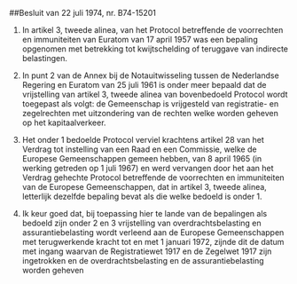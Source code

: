 <meta http-equiv='Content-Type' content='text/html; charset=utf-8' />

##Besluit van 22 juli 1974, nr. B74-15201

1. In artikel 3, tweede alinea, van het Protocol betreffende de voorrechten en immuniteiten van Euratom van 17 april 1957 was een bepaling opgenomen met betrekking tot kwijtschelding of teruggave van indirecte belastingen.  

2. In punt 2 van de Annex bij de Notauitwisseling tussen de Nederlandse Regering en Euratom van 25 juli 1961 is onder meer bepaald dat de vrijstelling van artikel 3, tweede alinea van bovenbedoeld Protocol wordt toegepast als volgt: de Gemeenschap is vrijgesteld van registratie- en zegelrechten met uitzondering van de rechten welke worden geheven op het kapitaalverkeer.  

3. Het onder 1 bedoelde Protocol verviel krachtens artikel 28 van het Verdrag tot instelling van een Raad en een Commissie, welke de Europese Gemeenschappen gemeen hebben, van 8 april 1965 (in werking getreden op 1 juli 1967) en werd vervangen door het aan het Verdrag gehechte Protocol betreffende de voorrechten en immuniteiten van de Europese Gemeenschappen, dat in artikel 3, tweede alinea, letterlijk dezelfde bepaling bevat als die welke bedoeld is onder 1.  

4. Ik keur goed dat, bij toepassing hier te lande van de bepalingen als bedoeld zijn onder 2 en 3 vrijstelling van overdrachtsbelasting en assurantiebelasting wordt verleend aan de Europese Gemeenschappen met terugwerkende kracht tot en met 1 januari 1972, zijnde dit de datum met ingang waarvan de Registratiewet 1917 en de Zegelwet 1917 zijn ingetrokken en de overdrachtsbelasting en de assurantiebelasting worden geheven       
